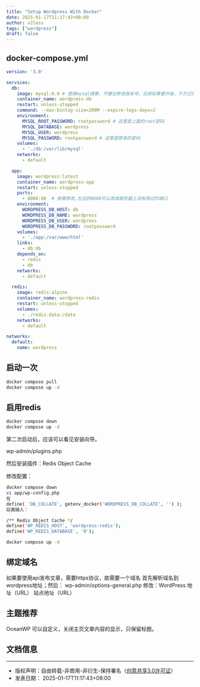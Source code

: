 ```yaml
---
title: "Setup Wordpress With Docker"
date: 2025-01-17T11:17:43+08:00
author: v2less
tags: ["wordpress"]
draft: false
---
```


## docker-compose.yml
```yaml
version: '3.0'

services:
  db:
    image: mysql:8.0 # 使用mysql镜像，不建议修改版本号，后续如果要升级，千万记得备份数据库
    container_name: wordpress-db
    restart: unless-stopped
    command: --max-binlog-size=200M --expire-logs-days=2
    environment:
      MYSQL_ROOT_PASSWORD: rootpassword # 这里是上面的root密码
      MYSQL_DATABASE: wordpress
      MYSQL_USER: wordpress
      MYSQL_PASSWORD: rootpassword # 这里是原来的密码
    volumes:
      - './db:/var/lib/mysql'
    networks:
      - default

  app:
    image: wordpress:latest
    container_name: wordpress-app
    restart: unless-stopped
    ports:
      - 8080:80  # 按需修改,左边的8080可以改成服务器上没有用过的端口
    environment:
      WORDPRESS_DB_HOST: db
      WORDPRESS_DB_NAME: wordpress
      WORDPRESS_DB_USER: wordpress
      WORDPRESS_DB_PASSWORD: rootpassword
    volumes:
      - './app:/var/www/html'
    links:
      - db:db
    depends_on:
      - redis
      - db
    networks:
      - default

  redis:
    image: redis:alpine
    container_name: wordpress-redis
    restart: unless-stopped
    volumes:
      - ./redis-data:/data
    networks:
      - default

networks:
  default:
    name: wordpress
```
## 启动一次
```bash
docker compose pull
docker compose up -d
```
## 启用redis
```bash
docker compose down
docker compose up -d
```
第二次启动后，应该可以看见安装向导。

wp-admin/plugins.php

然后安装插件：Redis Object Cache

修改配置：
```bash
docker compose down
vi app/wp-config.php
在
define( 'DB_COLLATE', getenv_docker('WORDPRESS_DB_COLLATE', '') );
后面插入：

/** Redis Object Cache */
define('WP_REDIS_HOST', 'wordpress-redis');
define('WP_REDIS_DATABASE', '0');
```

```bash
docker compose up -d
```
## 绑定域名
如果要使用api发布文章，需要https协议，故需要一个域名
首先解析域名到wordpress地址；然后：
wp-admin/options-general.php
修改：WordPress 地址（URL）	 站点地址（URL）	

## 主题推荐
OceanWP
可以自定义，关闭主页文章内容的显示，只保留标题。






## 文档信息
---
- 版权声明：自由转载-非商用-非衍生-保持署名（[创意共享3.0许可证](https://creativecommons.org/licenses/by-nc-nd/3.0/deed.zh)）
- 发表日期： 2025-01-17T11:17:43+08:00
